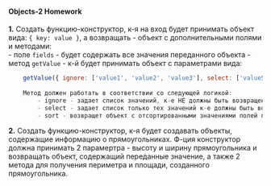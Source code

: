 #### Objects-2 Homework

<b>1.</b> Создать функцию-конструктор, к-я на вход будет принимать объект вида: `{ key: value }`, а возвращать -
объект с дополнительными полями и методами:  
    - поле `fields` - будет содержать все значения переданного объекта
    - метод `getValue` - к-й будет принимать объект с параметрами вида:

```javascript
    getValue({ ignore: ['value1', 'value2', 'value3'], select: ['value5'], sort: 'ask|desk' });
    
    Метод должен работать в соответствии со следующей логикой:
        - ignore - задает список значений, к-е НЕ должны быть возвращены
        - select - задает список только тех значений к-е должны быть возвращены
        - sort - возвращет объект с отсортированными значениями полей по "ask" или "desk"
```

<b>2.</b> Создать функцию-конструктор, к-я будет создавать объекты, содержащие информацию о прямоугольниках.
 Ф-ция конструктор должна принимать 2 парамертра - высоту и ширину прямоугольника и возвращать объект,
 содержащий переданные значение, а также 2 метода для получения периметра и площади, созданного
 прямоугольника.
